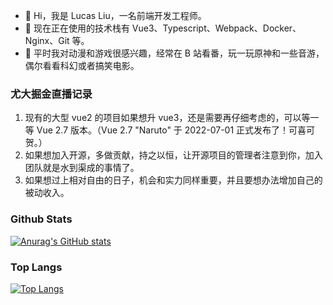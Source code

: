 <!--
**liuhq8796/liuhq8796** is a ✨ _special_ ✨ repository because its `README.md` (this file) appears on your GitHub profile.

Here are some ideas to get you started:

- 🔭 I’m currently working on ...
- 🌱 I’m currently learning ...
- 👯 I’m looking to collaborate on ...
- 🤔 I’m looking for help with ...
- 💬 Ask me about ...
- 📫 How to reach me: ...
- 😄 Pronouns: ...
- ⚡ Fun fact: ...
-->

- 👋 Hi，我是 Lucas Liu，一名前端开发工程师。
- 🌱 现在正在使用的技术栈有 Vue3、Typescript、Webpack、Docker、Nginx、Git 等。
- 👀 平时我对动漫和游戏很感兴趣，经常在 B 站看番，玩一玩原神和一些音游，偶尔看看科幻或者搞笑电影。

### 尤大掘金直播记录

1. 现有的大型 vue2 的项目如果想升 vue3，还是需要再仔细考虑的，可以等一等 Vue 2.7 版本。（Vue 2.7 "Naruto" 于 2022-07-01 正式发布了！可喜可贺。）
2. 如果想加入开源，多做贡献，持之以恒，让开源项目的管理者注意到你，加入团队就是水到渠成的事情了。
3. 如果想过上相对自由的日子，机会和实力同样重要，并且要想办法增加自己的被动收入。

### Github Stats

[![Anurag's GitHub stats](https://github-readme-stats.vercel.app/api?username=liuhq8796&show_icons=true)](https://github.com/anuraghazra/github-readme-stats)

### Top Langs

[![Top Langs](https://github-readme-stats.vercel.app/api/top-langs/?username=liuhq8796&layout=compact)](https://github.com/anuraghazra/github-readme-stats)
